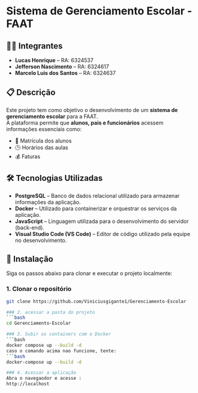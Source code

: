 # Sistema de Gerenciamento Escolar - FAAT

## 👨‍🏫 Integrantes

- **Lucas Henrique** – RA: 6324537  
- **Jefferson Nascimento** – RA: 6324617  
- **Marcelo Luis dos Santos** – RA: 6324637  

## 📋 Descrição

Este projeto tem como objetivo o desenvolvimento de um **sistema de gerenciamento escolar** para a FAAT.  
A plataforma permite que **alunos, pais e funcionários** acessem informações essenciais como:

- 📌 Matrícula dos alunos  
- 🕒 Horários das aulas  
- 💰 Faturas  

## 🛠️ Tecnologias Utilizadas

- **PostgreSQL** – Banco de dados relacional utilizado para armazenar informações da aplicação.  
- **Docker** – Utilizado para containerizar e orquestrar os serviços da aplicação.  
- **JavaScript** – Linguagem utilizada para o desenvolvimento do servidor (back-end).  
- **Visual Studio Code (VS Code)** – Editor de código utilizado pela equipe no desenvolvimento.

## 🚀 Instalação

Siga os passos abaixo para clonar e executar o projeto localmente:

### 1. Clonar o repositório

```bash
git clone https://github.com/Viniciusgigante1/Gerenciamento-Escolar

### 2. acessar a pasta do projeto
```bash
cd Gerenciamento-Escolar

### 3. Subir os containers com o Docker
```bash
docker compose up --build -d
caso o comando acima nao funcione, tente:
```bash
docker-compose up --build -d

### 4. Acessar a aplicação
Abra o navegaodor e acesse :
http://localhost
